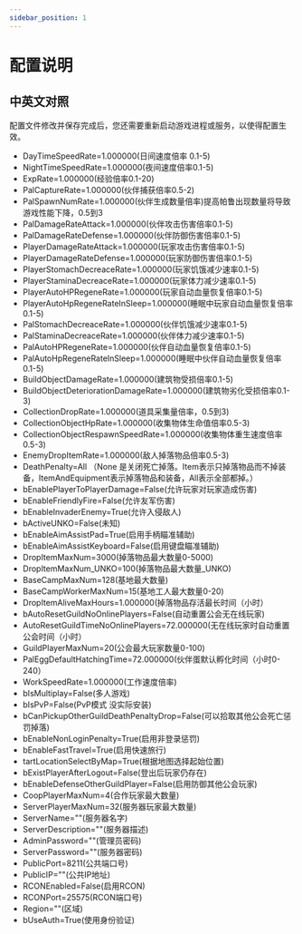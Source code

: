 ```yaml
---
sidebar_position: 1
---
```



# 配置说明


## 中英文对照
配置文件修改并保存完成后，您还需要重新启动游戏进程或服务，以使得配置生效。

* DayTimeSpeedRate=1.000000(日间速度倍率 0.1-5)<br/>
* NightTimeSpeedRate=1.000000(夜间速度倍率0.1-5)<br/>
* ExpRate=1.000000(经验倍率0.1-20)<br/>
* PalCaptureRate=1.000000(伙伴捕获倍率0.5-2)<br/>
* PalSpawnNumRate=1.000000(伙伴生成数量倍率)提高帕鲁出现数量将导致游戏性能下降，0.5到3<br/>
* PalDamageRateAttack=1.000000(伙伴攻击伤害倍率0.1-5)<br/>
* PalDamageRateDefense=1.000000(伙伴防御伤害倍率0.1-5)<br/>
* PlayerDamageRateAttack=1.000000(玩家攻击伤害倍率0.1-5)<br/>
* PlayerDamageRateDefense=1.000000(玩家防御伤害倍率0.1-5)<br/>
* PlayerStomachDecreaceRate=1.000000(玩家饥饿减少速率0.1-5)<br/>
* PlayerStaminaDecreaceRate=1.000000(玩家体力减少速率0.1-5)<br/>
* PlayerAutoHPRegeneRate=1.000000(玩家自动血量恢复倍率0.1-5)<br/>
* PlayerAutoHpRegeneRateInSleep=1.000000(睡眠中玩家自动血量恢复倍率0.1-5)<br/>
* PalStomachDecreaceRate=1.000000(伙伴饥饿减少速率0.1-5)<br/>
* PalStaminaDecreaceRate=1.000000(伙伴体力减少速率0.1-5)<br/>
* PalAutoHPRegeneRate=1.000000(伙伴自动血量恢复倍率0.1-5)<br/>
* PalAutoHpRegeneRateInSleep=1.000000(睡眠中伙伴自动血量恢复倍率0.1-5)<br/>
* BuildObjectDamageRate=1.000000(建筑物受损倍率0.1-5)<br/>
* BuildObjectDeteriorationDamageRate=1.000000(建筑物劣化受损倍率0.1-3)<br/>
* CollectionDropRate=1.000000(道具采集量倍率，0.5到3)<br/>
* CollectionObjectHpRate=1.000000(收集物体生命值倍率0.5-3)<br/>
* CollectionObjectRespawnSpeedRate=1.000000(收集物体重生速度倍率0.5-3)<br/>
* EnemyDropItemRate=1.000000(敌人掉落物品倍率0.5-3)<br/>
* DeathPenalty=All （None 是关闭死亡掉落。Item表示只掉落物品而不掉装备，ItemAndEquipment表示掉落物品和装备，All表示全部都掉。）<br/>
* bEnablePlayerToPlayerDamage=False(允许玩家对玩家造成伤害)<br/>
* bEnableFriendlyFire=False(允许友军伤害)<br/>
* bEnableInvaderEnemy=True(允许入侵敌人)<br/>
* bActiveUNKO=False(未知)<br/>
* bEnableAimAssistPad=True(启用手柄瞄准辅助)<br/>
* bEnableAimAssistKeyboard=False(启用键盘瞄准辅助)<br/>
* DropItemMaxNum=3000(掉落物品最大数量0-5000)<br/>
* DropItemMaxNum_UNKO=100(掉落物品最大数量_UNKO)<br/>
* BaseCampMaxNum=128(基地最大数量)<br/>
* BaseCampWorkerMaxNum=15(基地工人最大数量0-20)<br/>
* DropItemAliveMaxHours=1.000000(掉落物品存活最长时间（小时）<br/>
* bAutoResetGuildNoOnlinePlayers=False(自动重置公会无在线玩家)<br/>
* AutoResetGuildTimeNoOnlinePlayers=72.000000(无在线玩家时自动重置公会时间（小时）<br/>
* GuildPlayerMaxNum=20(公会最大玩家数量0-100)<br/>
* PalEggDefaultHatchingTime=72.000000(伙伴蛋默认孵化时间（小时0-240）<br/>
* WorkSpeedRate=1.000000(工作速度倍率)<br/>
* bIsMultiplay=False(多人游戏)<br/>
* bIsPvP=False(PvP模式 没实际安装)<br/>
* bCanPickupOtherGuildDeathPenaltyDrop=False(可以拾取其他公会死亡惩罚掉落)<br/>
* bEnableNonLoginPenalty=True(启用非登录惩罚)<br/>
* bEnableFastTravel=True(启用快速旅行)<br/>
* tartLocationSelectByMap=True(根据地图选择起始位置)<br/>
* bExistPlayerAfterLogout=False(登出后玩家仍存在)<br/>
* bEnableDefenseOtherGuildPlayer=False(启用防御其他公会玩家)<br/>
* CoopPlayerMaxNum=4(合作玩家最大数量)<br/>
* ServerPlayerMaxNum=32(服务器玩家最大数量)<br/>
* ServerName=""(服务器名字)<br/>
* ServerDescription=""(服务器描述)<br/>
* AdminPassword=""(管理员密码)<br/>
* ServerPassword=""(服务器密码)<br/>
* PublicPort=8211(公共端口号)<br/>
* PublicIP=""(公共IP地址)<br/>
* RCONEnabled=False(启用RCON)<br/>
* RCONPort=25575(RCON端口号)<br/>
* Region=""(区域)<br/>
* bUseAuth=True(使用身份验证)<br/>